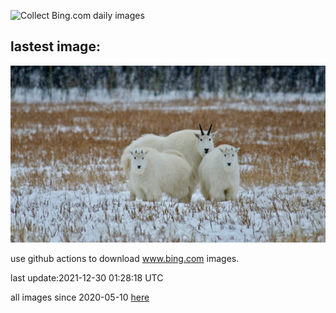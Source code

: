 ![Collect Bing.com daily images](https://github.com/counter2015/bing-daily-images/workflows/Collect%20Bing.com%20daily%20images/badge.svg)
## lastest image:
![](images/OreamnosAmericanus.jpg)

use github actions to download www.bing.com images.

last update:2021-12-30 01:28:18 UTC

all images since 2020-05-10 [here](https://github.com/counter2015/bing-daily-images/tree/master/images) 
